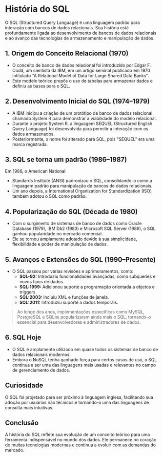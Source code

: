 # **História do SQL**
O SQL (Structured Query Language) é uma linguagem padrão para interação com bancos de dados relacionais. Sua história está profundamente ligada ao desenvolvimento de bancos de dados relacionais e ao avanço das tecnologias de armazenamento e manipulação de dados.

## **1. Origem do Conceito Relacional (1970)**
- O conceito de banco de dados relacional foi introduzido por Edgar F. Codd, um cientista da IBM, em um artigo seminal publicado em 1970 intitulado "A Relational Model of Data for Large Shared Data Banks".
- Este modelo teórico propôs o uso de tabelas para armazenar dados e definiu as bases para o SQL.

## **2. Desenvolvimento Inicial do SQL (1974–1979)**
- A IBM iniciou a criação de um protótipo de banco de dados relacional chamado System R para demonstrar a viabilidade do modelo relacional.
- Durante o projeto System R, a linguagem SEQUEL (Structured English Query Language) foi desenvolvida para permitir a interação com os dados armazenados.
- Posteriormente, o nome foi alterado para SQL, pois "SEQUEL" era uma marca registrada.

## **3. SQL se torna um padrão (1986–1987)**
Em 1986, o American National 
- Standards Institute (ANSI) padronizou o SQL, consolidando-o como a linguagem padrão para manipulação de bancos de dados relacionais.
- Um ano depois, a International Organization for Standardization (ISO) também adotou o SQL como padrão.

## **4. Popularização do SQL (Década de 1980)**
- Com o surgimento de sistemas de banco de dados como Oracle Database (1979), IBM Db2 (1983) e Microsoft SQL Server (1989), o SQL ganhou popularidade no mercado comercial.
- Ele se tornou amplamente adotado devido à sua simplicidade, flexibilidade e poder de manipulação de dados.

## **5. Avanços e Extensões do SQL (1990–Presente)**
- O SQL passou por várias revisões e aprimoramentos, como:
    - **SQL-92:** Introduziu funcionalidades avançadas, como subqueries e novos tipos de dados.
    - **SQL:1999:** Adicionou suporte a programação orientada a objetos e triggers.
    - **SQL:2003:** Incluiu XML e funções de janela.
    - **SQL:2011:** Introduziu suporte a dados temporais.
>Ao longo dos anos, implementações específicas como MySQL, PostgreSQL e SQLite popularizaram ainda mais o SQL, tornando-o essencial para desenvolvedores e administradores de dados.

## **6. SQL Hoje**
- O SQL é amplamente utilizado em quase todos os sistemas de banco de dados relacionais modernos.
- Embora o NoSQL tenha ganhado força para certos casos de uso, o SQL continua a ser uma das linguagens mais usadas e relevantes no campo de gerenciamento de dados.

## **Curiosidade**
O SQL foi projetado para ser próximo à linguagem inglesa, facilitando sua adoção por usuários não técnicos e tornando-o uma das linguagens de consulta mais intuitivas.

## **Conclusão**
A história do SQL reflete sua evolução de um conceito teórico para uma ferramenta indispensável no mundo dos dados. Ele permanece no coração de muitas tecnologias modernas e continua a evoluir com as demandas do mercado.